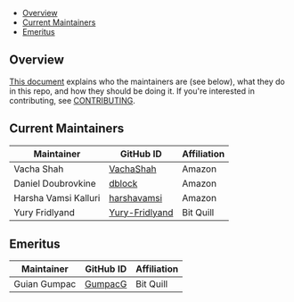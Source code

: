 - [Overview](#overview)
- [Current Maintainers](#current-maintainers)
- [Emeritus](#emeritus)

## Overview

[This document](https://github.com/opensearch-project/.github/blob/main/MAINTAINERS.md#maintainer-responsibilities) explains who the maintainers are (see below), what they do in this repo, and how they should be doing it. If you're interested in contributing, see [CONTRIBUTING](CONTRIBUTING.md).

## Current Maintainers

| Maintainer           | GitHub ID                                           | Affiliation |
| -------------------- | --------------------------------------------------- | ----------- |
| Vacha Shah           | [VachaShah](https://github.com/VachaShah)           | Amazon      |
| Daniel Doubrovkine   | [dblock](https://github.com/dblock)                 | Amazon      |
| Harsha Vamsi Kalluri | [harshavamsi](https://github.com/harshavamsi)       | Amazon      |
| Yury Fridlyand       | [Yury-Fridlyand](https://github.com/Yury-Fridlyand) | Bit Quill   |


## Emeritus
| Maintainer   | GitHub ID                             | Affiliation |
| ------------ | ------------------------------------- | ----------- |
| Guian Gumpac | [GumpacG](https://github.com/GumpacG) | Bit Quill   |
